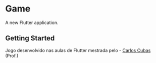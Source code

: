 # Game

A new Flutter application.

## Getting Started

Jogo desenvolvido nas aulas de Flutter mestrada pelo - [Carlos Cubas](https://github.com/carloscubas) (Prof.)
